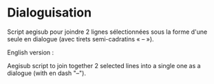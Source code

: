 # Dialoguisation
Script aegisub pour joindre 2 lignes sélectionnées sous la forme d'une seule en dialogue (avec tirets semi-cadratins « – »).

English version :

Aegisub script to join together 2 selected lines into a single one as a dialogue (with en dash "–").
